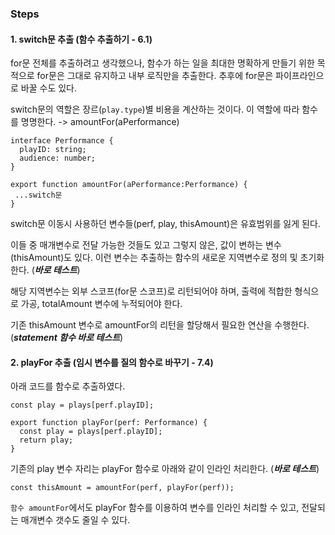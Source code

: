 ### Steps

#### 1. switch문 추출 (함수 추출하기 - 6.1)
for문 전체를 추출하려고 생각했으나, 함수가 하는 일을 최대한 명확하게 만들기 위한 목적으로 for문은 그대로 유지하고 내부 로직만을 추출한다. 
추후에 for문은 파이프라인으로 바꿀 수도 있다.

switch문의 역할은 장르(``play.type``)별 비용을 계산하는 것이다.
이 역할에 따라 함수를 명명한다. -> amountFor(aPerformance)

```
interface Performance {
  playID: string;
  audience: number;
}

export function amountFor(aPerformance:Performance) {
 ...switch문
}
```

switch문 이동시 사용하던 변수들(perf, play, thisAmount)은 유효범위를 잃게 된다. 

이들 중 매개변수로 전달 가능한 것들도 있고 그렇지 않은, 값이 변하는 변수(thisAmount)도 있다.
이런 변수는 추출하는 함수의 새로운 지역변수로 정의 및 초기화한다. (***바로 테스트***)

해당 지역변수는 외부 스코프(for문 스코프)로 리턴되어야 하며, 출력에 적합한 형식으로 가공, totalAmount 변수에 누적되어야 한다.

기존 thisAmount 변수로 amountFor의 리턴을 할당해서 필요한 연산을 수행한다. (***statement 함수 바로 테스트***)

#### 2. playFor 추출 (임시 변수를 질의 함수로 바꾸기 - 7.4)
아래 코드를 함수로 추출하였다.
```
const play = plays[perf.playID];
```

```
export function playFor(perf: Performance) {
  const play = plays[perf.playID];
  return play;
}
```

기존의 play 변수 자리는 playFor 함수로 아래와 같이 인라인 처리한다. (***바로 테스트***)

```
const thisAmount = amountFor(perf, playFor(perf));
```

``함수 amountFor``에서도 playFor 함수를 이용하여 변수를 인라인 처리할 수 있고, 전달되는 매개변수 갯수도 줄일 수 있다.